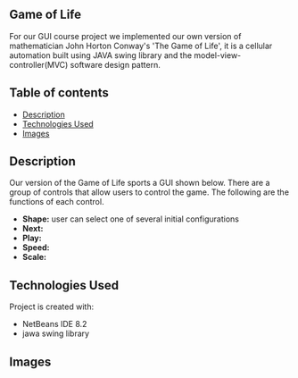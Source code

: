 ## Game of Life
For our GUI course project we implemented our own version of mathematician John Horton Conway's 'The Game of Life', it is a cellular automation built using JAVA swing library and the model-view-controller(MVC) software design pattern.


## Table of contents
* [Description](#description)
* [Technologies Used](#technologies-used)
* [Images](#images)

## Description
Our version of the Game of Life sports a GUI shown below. There are a group of controls that allow users to control the game. The following are the functions of each control.

* <b>Shape:</b> user can select one of several initial configurations
* <b>Next:</b>
* <b>Play:</b>
* <b>Speed:</b>
* <b>Scale:</b>

## Technologies Used
Project is created with:
* NetBeans IDE 8.2
* jawa swing library

## Images
